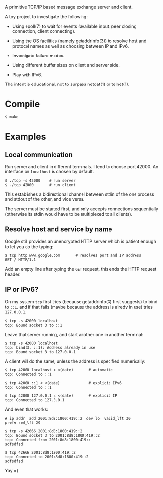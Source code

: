
A primitive TCP/IP based message exchange server and client.

A toy project to investigate the following:

  * Using epoll(7) to wait for events (available input, peer closing
    connection, client connecting).

  * Using the OS facilities (namely getaddrinfo(3)) to resolve host
    and protocol names as well as choosing between IP and IPv6.

  * Investigate failure modes.

  * Using different buffer sizes on client and server side.

  * Play with IPv6.

The intent is educational, not to surpass netcat(1) or telnet(1).


Compile
=======

    $ make


Examples
========

Local communication
-------------------

Run server and client in different terminals.  I tend to choose port
42000.  An interface on `localhost` is chosen by default.

    $ ./tcp -s 42000    # run server
    $ ./tcp 42000       # run client

This establishes a bidirectional channel between stdin of the one
process and stdout of the other, and vice versa.

The server must be started first, and only accepts connections
sequentially (otherwise its stdin would have to be multiplexed to all
clients).


Resolve host and service by name
--------------------------------

Google still provides an unencrypted HTTP server which is patient
enough to let you do the typing:

    $ tcp http www.google.com       # resolves port and IP address
    GET / HTTP/1.1

Add an empty line after typing the `GET` request, this ends the HTTP
request header.


IP or IPv6?
-----------

On my system `tcp` first tries (because getaddrinfo(3) first suggests)
to bind to `::1`, and if that fails (maybe because the address is
alredy in use) tries `127.0.0.1`.

    $ tcp -s 42000 localhost
    tcp: Bound socket 3 to ::1

Leave that server running, and start another one in another terminal:

    $ tcp -s 42000 localhost
    tcp: bind(3, ::1): Address already in use
    tcp: Bound socket 3 to 127.0.0.1

A client will do the same, unless the address is specified
numerically:

    $ tcp 42000 localhost < <(date)       # automatic
    tcp: Connected to ::1

    $ tcp 42000 ::1 < <(date)             # explicit IPv6
    tcp: Connected to ::1

    $ tcp 42000 127.0.0.1 < <(date)       # explicit IP
    tcp: Connected to 127.0.0.1

And even that works:

    # ip addr  add 2001:8d8:1800:419::2  dev lo  valid_lft 30  preferred_lft 30

    $ tcp -s 42666 2001:8d8:1800:419::2
    tcp: Bound socket 3 to 2001:8d8:1800:419::2
    tcp: Connected from 2001:8d8:1800:419::
    sdfsdfsd

    $ tcp 42666 2001:8d8:1800:419::2
    tcp: Connected to 2001:8d8:1800:419::2
    sdfsdfsd

Yay =)
